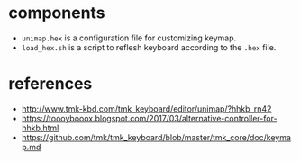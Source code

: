 # components
- `unimap.hex` is a configuration file for customizing keymap.
- `load_hex.sh` is a script to reflesh keyboard according to the `.hex` file.

# references
- http://www.tmk-kbd.com/tmk_keyboard/editor/unimap/?hhkb_rn42
- https://toooybooox.blogspot.com/2017/03/alternative-controller-for-hhkb.html
- https://github.com/tmk/tmk_keyboard/blob/master/tmk_core/doc/keymap.md